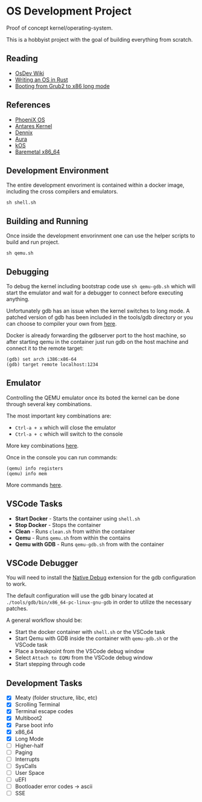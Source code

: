 # OS Development Project

Proof of concept kernel/operating-system.

This is a hobbyist project with the goal of building everything from scratch.

## Reading

- [OsDev Wiki](https://wiki.osdev.org/)
- [Writing an OS in Rust](https://os.phil-opp.com/first-edition/)
- [Booting from Grub2 to x86 long mode ](http://ringzeroandlower.com/2017/08/08/x86-64-kernel-boot.html)

## References

- [PhoeniX OS](https://git.phoenix.dj/phoenix/phoenix-os/tree/master)
- [Antares Kernel](https://github.com/Such13373rHax0r/ANTARES-KERNEL)
- [Dennix](https://github.com/dennis95/dennix)
- [Aura](https://github.com/neonorb/aura)
- [kOS](https://github.com/kissthink/kos)
- [Baremetal x86_64](https://github.com/winksaville/baremetal-x86_64)

## Development Environment

The entire development envoriment is contained within a docker image, including the cross compilers and emulators.

`sh shell.sh`

## Building and Running

Once inside the development envorinment one can use the helper scripts to build and run project.

`sh qemu.sh`

## Debugging

To debug the kernel including bootstrap code use `sh qemu-gdb.sh` which will
start the emulator and wait for a debugger to connect before executing anything.

Unfortunately gdb has an issue when the kernel switches to long mode. A patched
version of gdb has been included in the tools/gdb directory or you can choose to
compiler your own from [here](https://github.com/phil-opp/binutils-gdb#gdb-for-64-bit-rust-operating-systems).

Docker is already forwarding the gdbserver port to the host machine, so after
starting qemu in the container just run gdb on the host machine and connect it
to the remote target:

```shell
(gdb) set arch i386:x86-64
(gdb) target remote localhost:1234
```

## Emulator

Controlling the QEMU emulator once its boted the kernel can be done through
several key combinations.

The most important key combinations are:

- `Ctrl-a + x` which will close the emulator
- `Ctrl-a + c` which will switch to the console

More key combinations [here](https://qemu.weilnetz.de/doc/qemu-doc.html#mux_005fkeys).

Once in the console you can run commands:

```shell
(qemu) info registers
(qemu) info mem
```

More commands [here](https://qemu.weilnetz.de/doc/qemu-doc.html#Commands).

## VSCode Tasks

- **Start Docker** - Starts the container using `shell.sh`
- **Stop Docker** - Stops the container
- **Clean** - Runs `clean.sh` from within the container
- **Qemu** - Runs `qemu.sh` from within the contains
- **Qemu with GDB** - Runs `qemu-gdb.sh` from with the container

## VSCode Debugger

You will need to install the [Native Debug](https://github.com/WebFreak001/code-debug)
extension for the gdb configuration to work.

The default configuration will use the gdb binary located at
`./tools/gdb/bin/x86_64-pc-linux-gnu-gdb` in order to utilize the necessary
patches.

A general workflow should be:

- Start the docker container with `shell.sh` or the VSCode task
- Start Qemu with GDB inside the container with `qemu-gdb.sh` or the VSCode task
- Place a breakpoint from the VSCode debug window
- Select `Attach to EQMU` from the VSCode debug window
- Start stepping through code

## Development Tasks

- [x] Meaty (folder structure, libc, etc)
- [x] Scrolling Terminal
- [x] Terminal escape codes
- [x] Multiboot2
- [x] Parse boot info
- [x] x86_64
- [x] Long Mode
- [ ] Higher-half
- [ ] Paging
- [ ] Interrupts
- [ ] SysCalls
- [ ] User Space
- [ ] uEFI
- [ ] Bootloader error codes -> ascii
- [ ] SSE
